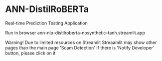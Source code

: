 # ANN-DistilRoBERTa
Real-time Prediction Testing Application

Run in browser
ann-nlp-distilroberta-nosynthetic-tanh.streamlit.app

Warning!
Due to limited resources on Streamlit
Streaamlit may show other pages than the main page 'Scam Detection'
If there is 'Notify Developer' button, please click on it
